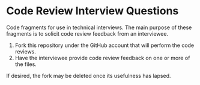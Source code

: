 # Code Review Interview Questions
Code fragments for use in technical interviews. The main purpose of these fragments is to solicit code review feedback from an interviewee.

1. Fork this repository under the GitHub account that will perform the code reviews.
2. Have the interviewee provide code review feedback on one or more of the files.

If desired, the fork may be deleted once its usefulness has lapsed.
